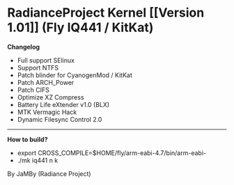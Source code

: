 RadianceProject Kernel [[Version 1.01]] (Fly IQ441 / KitKat)
===========

**Changelog**
- Full support SElinux
- Support NTFS
- Patch blinder for CyanogenMod / KitKat
- Patch ARCH_Power
- Patch CIFS
- Optimize XZ Compress
- Battery Life eXtender v1.0 (BLX)
- MTK Vermagic Hack
- Dynamic Filesync Control 2.0
-----------------------------------------

**How to build?**
- export CROSS_COMPILE=$HOME/fly/arm-eabi-4.7/bin/arm-eabi-
- ./mk iq441 n k






By JaMBy (Radiance Project)


